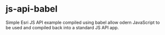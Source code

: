 # js-api-babel
Simple Esri JS API example compiled using babel allow odern JavaScript to be used and compiled back into a standard JS API app.
